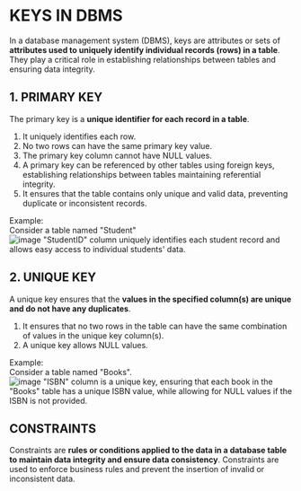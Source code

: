 # KEYS IN DBMS

In a database management system (DBMS), keys are attributes or sets of **attributes used to uniquely identify individual records (rows) in a table**. They play a critical role in establishing relationships between tables and ensuring data integrity.


## 1. PRIMARY KEY
The primary key is a **unique identifier for each record in a table**. 

1. It uniquely identifies each row.
2. No two rows can have the same primary key value. 
3. The primary key column cannot have NULL values.
4. A primary key can be referenced by other tables using foreign keys, establishing relationships between tables maintaining referential integrity.
5. It ensures that the table contains only unique and valid data, preventing duplicate or inconsistent records.

Example: <br>
Consider a table named "Student" <br>
![image](https://github.com/JashandeepSidhu712/DBMS/assets/117754690/494775d3-10e5-499c-99ba-9e0c4d258404)
"StudentID" column uniquely identifies each student record and allows easy access to individual students' data.

## 2. UNIQUE KEY
A unique key ensures that the **values in the specified column(s) are unique and do not have any duplicates**.

1.  It ensures that no two rows in the table can have the same combination of values in the unique key column(s).
2.  A unique key allows NULL values.

Example: <br>
Consider a table named "Books". <br>
![image](https://github.com/JashandeepSidhu712/DBMS/assets/117754690/559b848d-a254-4bbb-8ed6-d7b382141dd8)
 "ISBN" column is a unique key, ensuring that each book in the "Books" table has a unique ISBN value, while allowing for NULL values if the ISBN is not provided.


  ## CONSTRAINTS
Constraints are **rules or conditions applied to the data in a database table to maintain data integrity and ensure data consistency**. Constraints are used to enforce business rules and prevent the insertion of invalid or inconsistent data. 


